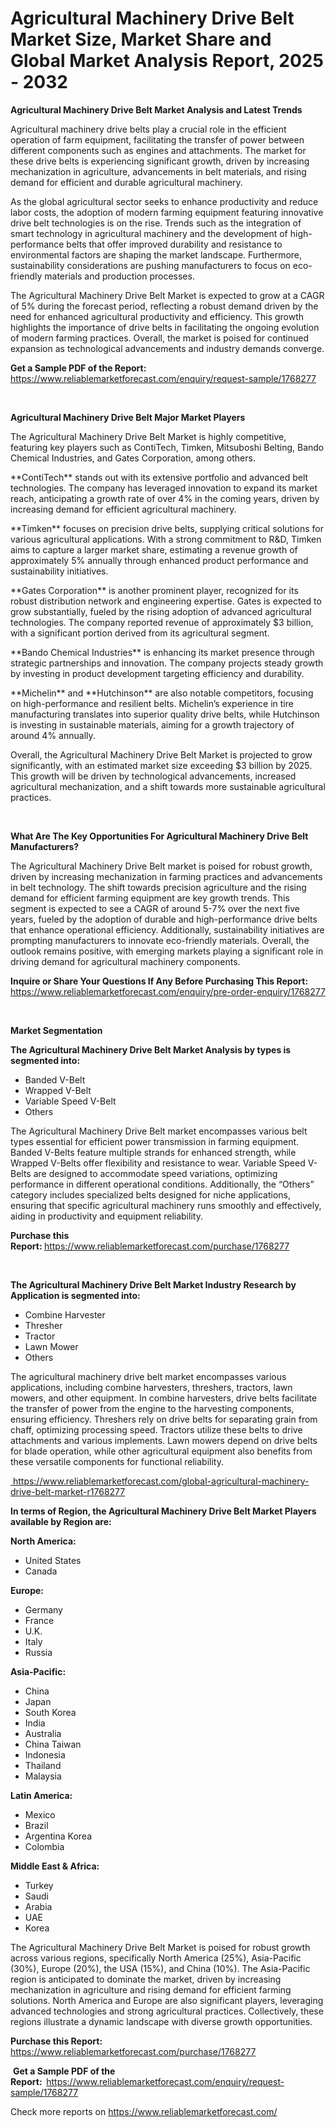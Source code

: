 <p><h1>Agricultural Machinery Drive Belt Market Size, Market Share and Global Market Analysis Report, 2025 - 2032</h1></p><p><strong>Agricultural Machinery Drive Belt Market Analysis and Latest Trends</strong></p>
<p><p>Agricultural machinery drive belts play a crucial role in the efficient operation of farm equipment, facilitating the transfer of power between different components such as engines and attachments. The market for these drive belts is experiencing significant growth, driven by increasing mechanization in agriculture, advancements in belt materials, and rising demand for efficient and durable agricultural machinery.</p><p>As the global agricultural sector seeks to enhance productivity and reduce labor costs, the adoption of modern farming equipment featuring innovative drive belt technologies is on the rise. Trends such as the integration of smart technology in agricultural machinery and the development of high-performance belts that offer improved durability and resistance to environmental factors are shaping the market landscape. Furthermore, sustainability considerations are pushing manufacturers to focus on eco-friendly materials and production processes.</p><p>The Agricultural Machinery Drive Belt Market is expected to grow at a CAGR of 5% during the forecast period, reflecting a robust demand driven by the need for enhanced agricultural productivity and efficiency. This growth highlights the importance of drive belts in facilitating the ongoing evolution of modern farming practices. Overall, the market is poised for continued expansion as technological advancements and industry demands converge.</p></p>
<p><strong>Get a Sample PDF of the Report:&nbsp;</strong> <a href="https://www.reliablemarketforecast.com/enquiry/request-sample/1768277?utm_campaign=1080&utm_medium=2&utm_source=Github&utm_content=ia&utm_term=27022025&utm_id=agricultural-machinery-drive-belt">https://www.reliablemarketforecast.com/enquiry/request-sample/1768277</a></p>
<p>&nbsp;</p>
<p><strong>Agricultural Machinery Drive Belt Major Market Players</strong></p>
<p><p>The Agricultural Machinery Drive Belt Market is highly competitive, featuring key players such as ContiTech, Timken, Mitsuboshi Belting, Bando Chemical Industries, and Gates Corporation, among others. </p><p>**ContiTech** stands out with its extensive portfolio and advanced belt technologies. The company has leveraged innovation to expand its market reach, anticipating a growth rate of over 4% in the coming years, driven by increasing demand for efficient agricultural machinery. </p><p>**Timken** focuses on precision drive belts, supplying critical solutions for various agricultural applications. With a strong commitment to R&D, Timken aims to capture a larger market share, estimating a revenue growth of approximately 5% annually through enhanced product performance and sustainability initiatives.</p><p>**Gates Corporation** is another prominent player, recognized for its robust distribution network and engineering expertise. Gates is expected to grow substantially, fueled by the rising adoption of advanced agricultural technologies. The company reported revenue of approximately $3 billion, with a significant portion derived from its agricultural segment.</p><p>**Bando Chemical Industries** is enhancing its market presence through strategic partnerships and innovation. The company projects steady growth by investing in product development targeting efficiency and durability. </p><p>**Michelin** and **Hutchinson** are also notable competitors, focusing on high-performance and resilient belts. Michelin’s experience in tire manufacturing translates into superior quality drive belts, while Hutchinson is investing in sustainable materials, aiming for a growth trajectory of around 4% annually.</p><p>Overall, the Agricultural Machinery Drive Belt Market is projected to grow significantly, with an estimated market size exceeding $3 billion by 2025. This growth will be driven by technological advancements, increased agricultural mechanization, and a shift towards more sustainable agricultural practices.</p></p>
<p>&nbsp;</p>
<p><strong>What Are The Key Opportunities For Agricultural Machinery Drive Belt Manufacturers?</strong></p>
<p><p>The Agricultural Machinery Drive Belt market is poised for robust growth, driven by increasing mechanization in farming practices and advancements in belt technology. The shift towards precision agriculture and the rising demand for efficient farming equipment are key growth trends. This segment is expected to see a CAGR of around 5-7% over the next five years, fueled by the adoption of durable and high-performance drive belts that enhance operational efficiency. Additionally, sustainability initiatives are prompting manufacturers to innovate eco-friendly materials. Overall, the outlook remains positive, with emerging markets playing a significant role in driving demand for agricultural machinery components.</p></p>
<p><strong>Inquire or Share Your Questions If Any Before Purchasing This Report:</strong> <a href="https://www.reliablemarketforecast.com/enquiry/pre-order-enquiry/1768277?utm_campaign=1080&utm_medium=2&utm_source=Github&utm_content=ia&utm_term=27022025&utm_id=agricultural-machinery-drive-belt">https://www.reliablemarketforecast.com/enquiry/pre-order-enquiry/1768277</a></p>
<p>&nbsp;</p>
<p><strong>Market Segmentation</strong></p>
<p><strong>The Agricultural Machinery Drive Belt Market Analysis by types is segmented into:</strong></p>
<p><ul><li>Banded V-Belt</li><li>Wrapped V-Belt</li><li>Variable Speed V-Belt</li><li>Others</li></ul></p>
<p><p>The Agricultural Machinery Drive Belt market encompasses various belt types essential for efficient power transmission in farming equipment. Banded V-Belts feature multiple strands for enhanced strength, while Wrapped V-Belts offer flexibility and resistance to wear. Variable Speed V-Belts are designed to accommodate speed variations, optimizing performance in different operational conditions. Additionally, the “Others” category includes specialized belts designed for niche applications, ensuring that specific agricultural machinery runs smoothly and effectively, aiding in productivity and equipment reliability.</p></p>
<p><strong>Purchase this Report:&nbsp;</strong><a href="https://www.reliablemarketforecast.com/purchase/1768277?utm_campaign=1080&utm_medium=2&utm_source=Github&utm_content=ia&utm_term=27022025&utm_id=agricultural-machinery-drive-belt">https://www.reliablemarketforecast.com/purchase/1768277</a></p>
<p>&nbsp;</p>
<p><strong>The Agricultural Machinery Drive Belt Market Industry Research by Application is segmented into:</strong></p>
<p><ul><li>Combine Harvester</li><li>Thresher</li><li>Tractor</li><li>Lawn Mower</li><li>Others</li></ul></p>
<p><p>The agricultural machinery drive belt market encompasses various applications, including combine harvesters, threshers, tractors, lawn mowers, and other equipment. In combine harvesters, drive belts facilitate the transfer of power from the engine to the harvesting components, ensuring efficiency. Threshers rely on drive belts for separating grain from chaff, optimizing processing speed. Tractors utilize these belts to drive attachments and various implements. Lawn mowers depend on drive belts for blade operation, while other agricultural equipment also benefits from these versatile components for functional reliability.</p></p>
<p><a href="https://www.reliablemarketforecast.com/global-agricultural-machinery-drive-belt-market-r1768277?utm_campaign=1080&utm_medium=2&utm_source=Github&utm_content=ia&utm_term=27022025&utm_id=agricultural-machinery-drive-belt">&nbsp;https://www.reliablemarketforecast.com/global-agricultural-machinery-drive-belt-market-r1768277</a></p>
<p><strong>In terms of Region, the Agricultural Machinery Drive Belt Market Players available by Region are:</strong></p>
<p>
    <p> <strong> North America: </strong>
        <ul>
            <li>United States</li>
            <li>Canada</li>
        </ul>
        </p> 
    <p> <strong> Europe: </strong>
        <ul>
            <li>Germany</li>
            <li>France</li>
            <li>U.K.</li>
            <li>Italy</li>
            <li>Russia</li>
        </ul>
        </p> 
    <p> <strong> Asia-Pacific: </strong>
        <ul>
            <li>China</li>
            <li>Japan</li>
            <li>South Korea</li>
            <li>India</li>
            <li>Australia</li>
            <li>China Taiwan</li>
            <li>Indonesia</li>
            <li>Thailand</li>
            <li>Malaysia</li>
        </ul>
        </p> 
    <p> <strong> Latin America: </strong>
        <ul>
            <li>Mexico</li>
            <li>Brazil</li>
            <li>Argentina Korea</li>
            <li>Colombia</li>
        </ul>
        </p> 
    <p> <strong> Middle East & Africa: </strong>
        <ul>
            <li>Turkey</li>
            <li>Saudi</li>
            <li>Arabia</li>
            <li>UAE</li>
            <li>Korea</li>
        </ul>
    </p>
    </p>
<p><p>The Agricultural Machinery Drive Belt Market is poised for robust growth across various regions, specifically North America (25%), Asia-Pacific (30%), Europe (20%), the USA (15%), and China (10%). The Asia-Pacific region is anticipated to dominate the market, driven by increasing mechanization in agriculture and rising demand for efficient farming solutions. North America and Europe are also significant players, leveraging advanced technologies and strong agricultural practices. Collectively, these regions illustrate a dynamic landscape with diverse growth opportunities.</p></p>
<p><strong>Purchase this Report: </strong><a href="https://www.reliablemarketforecast.com/purchase/1768277?utm_campaign=1080&utm_medium=2&utm_source=Github&utm_content=ia&utm_term=27022025&utm_id=agricultural-machinery-drive-belt">https://www.reliablemarketforecast.com/purchase/1768277</a></p>
<p>&nbsp;<strong>Get a Sample PDF of the Report:&nbsp;&nbsp;</strong><a href="https://www.reliablemarketforecast.com/enquiry/request-sample/1768277?utm_campaign=1080&utm_medium=2&utm_source=Github&utm_content=ia&utm_term=27022025&utm_id=agricultural-machinery-drive-belt">https://www.reliablemarketforecast.com/enquiry/request-sample/1768277</a></p>
<p><strong></strong></p>
<p>Check more reports on <a href="https://www.reliablemarketforecast.com/?utm_campaign=1080&utm_medium=2&utm_source=Github&utm_content=ia&utm_term=27022025&utm_id=agricultural-machinery-drive-belt">https://www.reliablemarketforecast.com/</a></p>